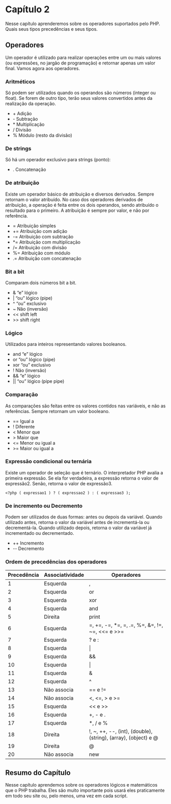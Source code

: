 
Capítulo 2
==========

Nesse capítulo aprenderemos sobre os operadores suportados pelo PHP.
Quais seus tipos precedências e seus tipos.

Operadores
----------

Um operador é utilizado para realizar operações entre um ou mais valores
(ou expressões, no jargão de programação) e retornar apenas um valor
final. Vamos agora aos operadores.

### Aritméticos

Só podem ser utilizados quando os operandos são números (integer ou
float). Se forem de outro tipo, terão seus valores convertidos antes da
realização da operação.

  - \+    Adição
  - \-    Subtração
  - \*   Multiplicação
  - \/    Divisão
  - \%    Módulo (resto da divisão)

### De strings

Só há um operador exclusivo para strings (ponto):

  - \.   Concatenação

### De atribuição

Existe um operador básico de atribuição e diversos derivados. Sempre
retornam o valor atribuído. No caso dos operadores derivados de
atribuição, a operação é feita entre os dois operandos, sendo atribuído
o resultado para o primeiro. A atribuição é sempre por valor, e não por
referência.

  - \=     Atribuição simples
  - \+=    Atribuição com adição
  - \-=    Atribuição com subtração
  - \*=   Atribuição com multiplicação
  - \/=    Atribuição com divisão
  - \%=    Atribuição com módulo
  - \.=    Atribuição com concatenação

### 

### Bit a bit

Comparam dois números bit a bit.

  - \&          “e” lógico
  - \|          “ou” lógico (pipe)
  - \^         “ou” exclusivo
  - \~         Não (inversão)
  - &lt;&lt;   shift left
  - &gt;&gt;   shift right

### Lógico

Utilizados para inteiros representando valores booleanos.

  - and   “e” lógico
  - or    “ou” lógico (pipe)
  - xor   “ou” exclusivo
  - !     Não (inversão)
  - &&    “e” lógico
  - ||    “ou” lógico (pipe pipe)

### Comparação

As comparações são feitas entre os valores contidos nas variáveis, e não
as referências. Sempre retornam um valor booleano.

  - ==      Igual a
  - !       Diferente
  - &lt;    Menor que
  - &gt;    Maior que
  - &lt;=   Menor ou igual a
  - &gt;=   Maior ou igual a

### Expressão condicional ou ternária

Existe um operador de seleção que é ternário. O interpretador PHP avalia
a primeira expressão. Se ela for verdadeira, a expressão retorna o valor
de expressão2. Senão, retorna o valor de expressão3.

`<?php ( expressao1 ) ? ( expressao2 ) : ( expressao3 );`

### 

### De incremento ou Decremento

Podem ser utilizados de duas formas: antes ou depois da variável. Quando
utilizado antes, retorna o valor da variável antes de incrementá-la ou
decrementá-la. Quando utilizado depois, retorna o valor da variável já
incrementado ou decrementado.

  - \++   Incremento
  - \--   Decremento

### Ordem de precedências dos operadores

  Precedência | Associatividade | Operadores
  ------------|-----------------|------------  
  1           |  Esquerda       |   ,
  2           |  Esquerda       |   or
  3           |  Esquerda       |   xor
  4           |  Esquerda       |   and
  5           |  Direita        |   print
  6           |  Esquerda       |   =, +=, -=, *=, =, .=, %=, &=, !=, ~=, &lt;&lt;= e &gt;&gt;=
  7           |  Esquerda       |   ? e :
  8           |  Esquerda       |   \||
  9           |  Esquerda       |   &&
  10          |  Esquerda       |   \|
  11          |  Esquerda       |   &
  12          |  Esquerda       |   \^
  13          |  Não associa    |   == e !=
  14          |  Não associa    |   &lt;, &lt;=, &gt; e &gt;=
  15          |  Esquerda       |   &lt;&lt; e &gt;&gt;
  16          |  Esquerda       |   +, \- e .
  17          |  Esquerda       |   *, \/ e %
  18          |  Direita        |   !, \~, ++, --, (int), (double), (string), (array), (object) e @
  19          |  Direita        |   @
  20          |  Não associa    |   new

Resumo do Capítulo
------------------

Nesse capítulo aprendemos sobre os operadores lógicos e matemáticos que
o PHP trabalha. Eles são muito importante pois usará eles praticamente
em todo seu site ou, pelo menos, uma vez em cada script.
